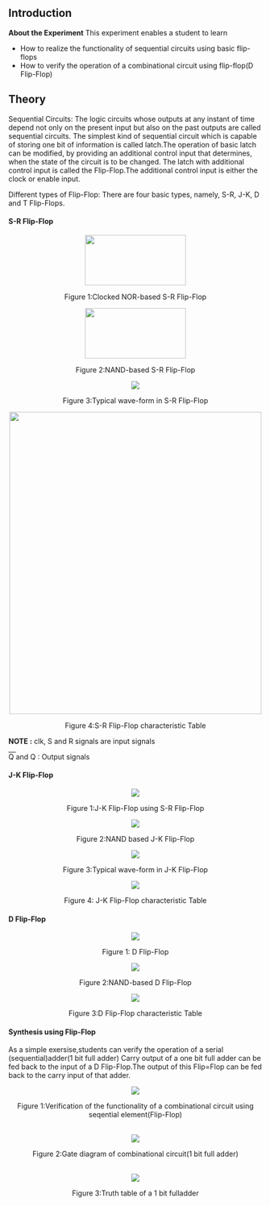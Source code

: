 ## Introduction

**About the Experiment**
This experiment enables a student to learn

- How to realize the functionality of sequential circuits using basic flip-flops
- How to verify the operation of a combinational circuit using flip-flop(D Flip-Flop)

## Theory

Sequential Circuits: The logic circuits whose outputs at any instant of time depend not only on the present input but also
on the past outputs are called sequential circuits. The simplest kind of sequential circuit which is capable of storing one bit of information is called latch.The operation of basic latch can be modified, by providing an additional control input that determines, when the state of the circuit is to be changed. The latch with additional control input is called the Flip-Flop.The additional control input is either the clock or enable input.
	
Different types of Flip-Flop: There are four basic types, namely, S-R, J-K, D and T Flip-Flops. 
			 
#### S-R Flip-Flop 

<div align="center">
  <img src="images/SRFF.jpg" style="width:200px;height:100px"/> 
    <p>Figure 1:Clocked NOR-based S-R Flip-Flop                            
</div>
<div align="center">
  <img src="images/srff1.jpg" style="width:200px;height:100px" /> 
    <p>Figure 2:NAND-based S-R Flip-Flop
                          
</div>
<div align="center">
  <img src="images/typical waveform 1.jpg" /> 
    <p>Figure 3:Typical wave-form in S-R Flip-Flop
</div>
<div align="center">
  <img src="images/srff char table.jpg" style="width:500px;height:600px" /> 
    <p>Figure 4:S-R Flip-Flop characteristic Table
</div>

**NOTE :** clk, S and R signals are input signals 
                             
<font style="text-decoration:overline"> Q </font> and Q  : Output signals
                            

#### J-K Flip-Flop 

<div align="center">
    <img src="images/JKFF.jpg" /> 
    <p>Figure 1:J-K Flip-Flop using S-R Flip-Flop</p>
                         
   </div>
                            
<div align="center">
    <img src="images/jkff1.jpg" /> 
  <p>Figure 2:NAND based J-K Flip-Flop </p>
                           
</div>
<div align="center">
    <img src="images/typical waveform 2.jpg" /> 
      <p>Figure 3:Typical wave-form in J-K Flip-Flop </p>
</div>
                           
<div align="center">
  <img src="images/jkff char table.jpg" /> 
    <p>Figure 4:&nbsp;J-K Flip-Flop characteristic Table<p>
</div>
        
        
####  D Flip-Flop 
                            
  <div align="center">
                            <img src="images/dff.jpg" />
                            <p>
                            Figure 1:&nbsp;D Flip-Flop</p>
                            </div>
                          <div align="center">
                            <img src="images/dff1.jpg" /> 
                            <p>
                            Figure 2:NAND-based D Flip-Flop </p>
                           </div>
                          <div align="center">
                            <img src="images/function table of dff.jpg" /> 
                           <p> Figure 3:D Flip-Flop characteristic Table</p>
                            </div>
                            
#### Synthesis using Flip-Flop  

As a simple exersise,students can verify the operation of a serial (sequential)adder(1 bit full adder) Carry output of a one bit full adder can be fed back to the input of a D Flip-Flop.The output of this Flip=Flop can be fed back to the carry input of that adder.

  <div align="center">
                            <img src="images/1.jpg" />
                             <br />
                           <p>Figure 1:Verification of the functionality of a combinational circuit using seqential element(Flip-Flop)</p>
                            </div>
            	<br/>
				
<div align="center">
                            <img src="images/exp8-synthesis.jpg" />
                             <br />
                            <p>Figure 2:Gate diagram of combinational circuit(1 bit full adder)</p>
                            </div>
							<br />
  <div align="center">
                            <img src="images/truth table 1 bit.jpg" />
                             <br />
                           <p> Figure 3:Truth table of a 1 bit fulladder      </p>                      
   </div>